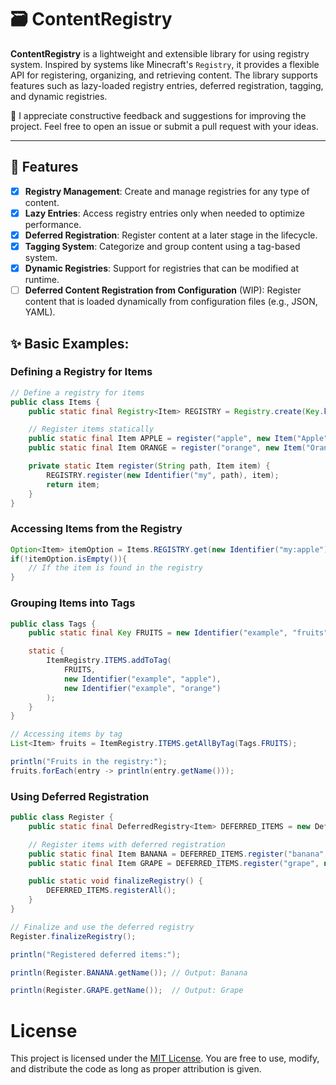 # 🗃️ ContentRegistry

**ContentRegistry** is a lightweight and extensible library for using registry system. Inspired by systems like
Minecraft's `Registry`, it provides a flexible API for registering, organizing, and retrieving content. The library
supports features such as lazy-loaded registry entries, deferred registration, tagging, and dynamic registries.

🙂 I appreciate constructive feedback and suggestions for improving the project. Feel free to open an issue or submit a
pull request with your ideas.

---

## 🧩 Features

- [x] **Registry Management**: Create and manage registries for any type of content.
- [x] **Lazy Entries**: Access registry entries only when needed to optimize performance.
- [x] **Deferred Registration**: Register content at a later stage in the lifecycle.
- [x] **Tagging System**: Categorize and group content using a tag-based system.
- [x] **Dynamic Registries**: Support for registries that can be modified at runtime.
- [ ] **Deferred Content Registration from Configuration** (WIP): Register content that is loaded dynamically from
  configuration files (e.g., JSON, YAML).

## ✨ Basic Examples:

### Defining a Registry for Items

```java
// Define a registry for items
public class Items {
    public static final Registry<Item> REGISTRY = Registry.create(Key.key("my:items"));

    // Register items statically
    public static final Item APPLE = register("apple", new Item("Apple"));
    public static final Item ORANGE = register("orange", new Item("Orange"));

    private static Item register(String path, Item item) {
        REGISTRY.register(new Identifier("my", path), item);
        return item;
    }
}
```

### Accessing Items from the Registry

```java
Option<Item> itemOption = Items.REGISTRY.get(new Identifier("my:apple")); // vavr option
if(!itemOption.isEmpty()){
    // If the item is found in the registry
}
```

### Grouping Items into Tags

```java
public class Tags {
    public static final Key FRUITS = new Identifier("example", "fruits");

    static {
        ItemRegistry.ITEMS.addToTag(
            FRUITS,
            new Identifier("example", "apple"),
            new Identifier("example", "orange")
        );
    }
}

// Accessing items by tag
List<Item> fruits = ItemRegistry.ITEMS.getAllByTag(Tags.FRUITS);

println("Fruits in the registry:");
fruits.forEach(entry -> println(entry.getName()));
```

### Using Deferred Registration

```java
public class Register {
    public static final DeferredRegistry<Item> DEFERRED_ITEMS = new DeferredRegistry<>("my", ItemRegistry.ITEMS);

    // Register items with deferred registration
    public static final Item BANANA = DEFERRED_ITEMS.register("banana", new Item("Banana"));
    public static final Item GRAPE = DEFERRED_ITEMS.register("grape", new Item("Grape"));

    public static void finalizeRegistry() {
        DEFERRED_ITEMS.registerAll();
    }
}

// Finalize and use the deferred registry
Register.finalizeRegistry();

println("Registered deferred items:");

println(Register.BANANA.getName()); // Output: Banana

println(Register.GRAPE.getName());  // Output: Grape
```

# License

This project is licensed under the [MIT License](./LICENSE). You are free to use, modify, and distribute the code as
long as proper attribution is given. 
